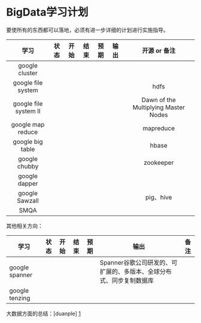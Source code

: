 # BigData学习计划

要使所有的东西都可以落地，必须有进一步详细的计划进行实施指导。

|学习|状态|开始|结束|预期|输出|开源 or 备注|
|:---:|:---:|:---:|:---:|:---:|:---:|:---:|
|google cluster|||||||
|google file system||||||hdfs|
|google file system II||||||Dawn of the Multiplying Master Nodes|
|google map reduce||||||mapreduce|
|google big table||||||hbase|
|google chubby ||||||zookeeper|
|google dapper|||||||
|google Sawzall||||||pig、hive|
|SMQA|||||||


其他相关方向：

|学习|状态|开始|结束|预期|输出|备注|
|---|---|---|---|---|---|---|
|google spanner|||||Spanner谷歌公司研发的、可扩展的、多版本、全球分布式、同步复制数据库|
|google tenzing|||||




大数据方面的总结：[duanple] [1]

[1]: http://duanple.blog.163.com/blog/static/709717672011330101333271/ "duanple"
